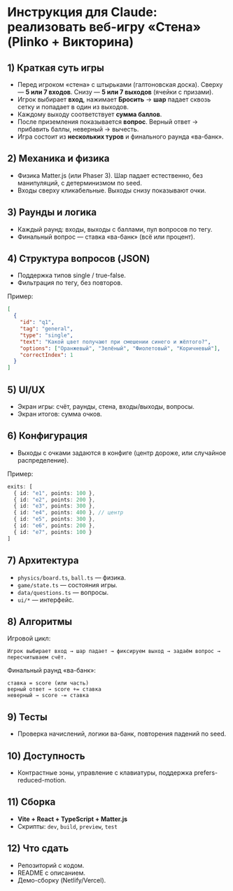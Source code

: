 # Инструкция для Claude: реализовать веб-игру «Стена» (Plinko + Викторина)

## 1) Краткая суть игры
- Перед игроком «стена» с штырьками (галтоновская доска). Сверху — **5 или 7 входов**. Снизу — **5 или 7 выходов** (ячейки с призами).
- Игрок выбирает **вход**, нажимает **Бросить** → **шар** падает сквозь сетку и попадает в один из выходов.
- Каждому выходу соответствует **сумма баллов**.
- После приземления показывается **вопрос**. Верный ответ → прибавить баллы, неверный → вычесть.
- Игра состоит из **нескольких туров** и финального раунда «ва-банк».

## 2) Механика и физика
- Физика Matter.js (или Phaser 3). Шар падает естественно, без манипуляций, с детерминизмом по seed.
- Входы сверху кликабельные. Выходы снизу показывают очки.

## 3) Раунды и логика
- Каждый раунд: входы, выходы с баллами, пул вопросов по тегу.
- Финальный вопрос — ставка «ва-банк» (всё или процент).

## 4) Структура вопросов (JSON)
- Поддержка типов single / true-false.
- Фильтрация по тегу, без повторов.

Пример:
```json
[
  {
    "id": "q1",
    "tag": "general",
    "type": "single",
    "text": "Какой цвет получают при смешении синего и жёлтого?",
    "options": ["Оранжевый", "Зелёный", "Фиолетовый", "Коричневый"],
    "correctIndex": 1
  }
]
```

## 5) UI/UX
- Экран игры: счёт, раунды, стена, входы/выходы, вопросы.
- Экран итогов: сумма очков.

## 6) Конфигурация
- Выходы с очками задаются в конфиге (центр дороже, или случайное распределение).

Пример:
```ts
exits: [
  { id: "e1", points: 100 },
  { id: "e2", points: 200 },
  { id: "e3", points: 300 },
  { id: "e4", points: 400 }, // центр
  { id: "e5", points: 300 },
  { id: "e6", points: 200 },
  { id: "e7", points: 100 }
]
```

## 7) Архитектура
- `physics/board.ts`, `ball.ts` — физика.
- `game/state.ts` — состояния игры.
- `data/questions.ts` — вопросы.
- `ui/*` — интерфейс.

## 8) Алгоритмы
Игровой цикл:
```
Игрок выбирает вход → шар падает → фиксируем выход → задаём вопрос → пересчитываем счёт.
```

Финальный раунд «ва-банк»:
```
ставка = score (или часть)
верный ответ → score += ставка
неверный → score -= ставка
```

## 9) Тесты
- Проверка начислений, логики ва-банк, повторения падений по seed.

## 10) Доступность
- Контрастные зоны, управление с клавиатуры, поддержка prefers-reduced-motion.

## 11) Сборка
- **Vite + React + TypeScript + Matter.js**
- Скрипты: `dev`, `build`, `preview`, `test`

## 12) Что сдать
- Репозиторий с кодом.
- README с описанием.
- Демо-сборку (Netlify/Vercel).
